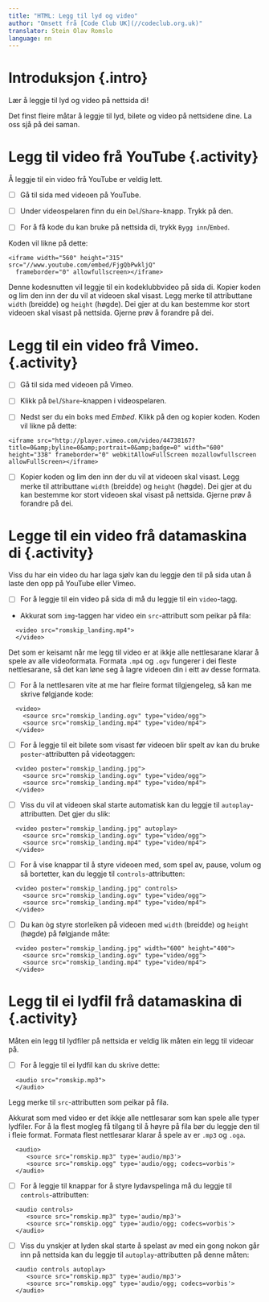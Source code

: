 ```yaml
---
title: "HTML: Legg til lyd og video"
author: "Omsett frå [Code Club UK](//codeclub.org.uk)"
translator: Stein Olav Romslo
language: nn
---
```



# Introduksjon {.intro}

Lær å leggje til lyd og video på nettsida di!

Det finst fleire måtar å leggje til lyd, bilete og video på nettsidene dine. La
oss sjå på dei saman.


# Legg til video frå YouTube {.activity}

Å leggje til ein video frå YouTube er veldig lett.

- [ ] Gå til sida med videoen på YouTube.

- [ ] Under videospelaren finn du ein `Del`/`Share`-knapp. Trykk på den.

- [ ] For å få kode du kan bruke på nettsida di, trykk `Bygg inn`/`Embed`.

Koden vil likne på dette:

```
<iframe width="560" height="315" src="//www.youtube.com/embed/FjgQbPwkljQ"
  frameborder="0" allowfullscreen></iframe>
```

Denne kodesnutten vil leggje til ein kodeklubbvideo på sida di. Kopier koden og
lim den inn der du vil at videoen skal visast. Legg merke til attributtane
`width` (breidde) og `height` (høgde). Dei gjer at du kan bestemme kor stort
videoen skal visast på nettsida. Gjerne prøv å forandre på dei.


# Legg til ein video frå Vimeo. {.activity}

- [ ] Gå til sida med videoen på Vimeo.

- [ ] Klikk på `Del`/`Share`-knappen i videospelaren.

- [ ] Nedst ser du ein boks med _Embed_. Klikk på den og kopier koden. Koden vil
  likne på dette:

```
<iframe src="http://player.vimeo.com/video/44738167?title=0&amp;byline=0&amp;portrait=0&amp;badge=0" width="600" height="338" frameborder="0" webkitAllowFullScreen mozallowfullscreen allowFullScreen></iframe>
```

- [ ] Kopier koden og lim den inn der du vil at videoen skal visast. Legg merke
  til attributtane `width` (breidde) og `height` (høgde). Dei gjer at du kan
  bestemme kor stort videoen skal visast på nettsida. Gjerne prøv å forandre på
  dei.


# Legge til ein video frå datamaskina di {.activity}

Viss du har ein video du har laga sjølv kan du leggje den til på sida utan å
laste den opp på YouTube eller Vimeo.

- [ ] For å leggje til ein video på sida di må du leggje til ein `video`-tagg.

- Akkurat som `img`-taggen har video ein `src`-attributt som peikar på fila:

```
  <video src="romskip_landing.mp4">
  </video>
```

Det som er keisamt når me legg til video er at ikkje alle nettlesarane klarar å
spele av alle videoformata. Formata `.mp4` og `.ogv` fungerer i dei fleste
nettlesarane, så det kan løne seg å lagre videoen din i eitt av desse formata.

- [ ] For å la nettlesaren vite at me har fleire format tilgjengeleg, så kan me
  skrive følgjande kode:

```
  <video>
    <source src="romskip_landing.ogv" type="video/ogg">
    <source src="romskip_landing.mp4" type="video/mp4">
  </video>
```

- [ ] For å leggje til eit bilete som visast før videoen blir spelt av kan du
  bruke `poster`-attributten på videotaggen:

```
  <video poster="romskip_landing.jpg">
    <source src="romskip_landing.ogv" type="video/ogg">
    <source src="romskip_landing.mp4" type="video/mp4">
  </video>
```

- [ ] Viss du vil at videoen skal starte automatisk kan du leggje til
  `autoplay`-attributten. Det gjer du slik:

```
  <video poster="romskip_landing.jpg" autoplay>
    <source src="romskip_landing.ogv" type="video/ogg">
    <source src="romskip_landing.mp4" type="video/mp4">
  </video>
```

- [ ] For å vise knappar til å styre videoen med, som spel av, pause, volum og
  så bortetter, kan du leggje til `controls`-attributten:

```
  <video poster="romskip_landing.jpg" controls>
    <source src="romskip_landing.ogv" type="video/ogg">
    <source src="romskip_landing.mp4" type="video/mp4">
  </video>
```

- [ ] Du kan òg styre storleiken på videoen med `width` (breidde) og `height`
  (høgde) på følgjande måte:

```
  <video poster="romskip_landing.jpg" width="600" height="400">
    <source src="romskip_landing.ogv" type="video/ogg">
    <source src="romskip_landing.mp4" type="video/mp4">
  </video>
```


# Legg til ei lydfil frå datamaskina di {.activity}

Måten ein legg til lydfiler på nettsida er veldig lik måten ein legg til videoar
på.

- [ ] For å leggje til ei lydfil kan du skrive dette:

```
  <audio src="romskip.mp3">
  </audio>
```

Legg merke til `src`-attributten som peikar på fila.

Akkurat som med video er det ikkje alle nettlesarar som kan spele alle typer
lydfiler. For å la flest mogleg få tilgang til å høyre på fila bør du leggje den
til i fleie format. Formata flest nettlesarar klarar å spele av er `.mp3` og
`.oga`.

```
  <audio>
     <source src="romskip.mp3" type='audio/mp3'>
     <source src="romskip.ogg" type='audio/ogg; codecs=vorbis'>
  </audio>
```

- [ ] For å leggje til knappar for å styre lydavspelinga må du leggje til
  `controls`-attributten:

```
  <audio controls>
     <source src="romskip.mp3" type='audio/mp3'>
     <source src="romskip.ogg" type='audio/ogg; codecs=vorbis'>
  </audio>
```

- [ ] Viss du ynskjer at lyden skal starte å spelast av med ein gong nokon går
  inn på nettsida kan du leggje til `autoplay`-attributten på denne måten:

```
  <audio controls autoplay>
     <source src="romskip.mp3" type='audio/mp3'>
     <source src="romskip.ogg" type='audio/ogg; codecs=vorbis'>
  </audio>
```
